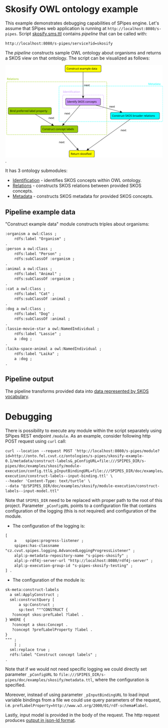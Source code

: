# Skosify OWL ontology example

This example demonstrates debugging capabilities of SPipes engine. Let's assume that SPipes web application 
is running at `http://localhost:8080/s-pipes`. Script [skosify.sms.ttl](skosify.sms.ttl) contains *pipeline* 
that can be called with:

    http://localhost:8080/s-pipes/service?id=skosify

The *pipeline* constructs sample OWL ontology about organisms and returns a SKOS view on that ontology. 
The script can be visualized as follows:

![graphical notation](skosify-graphical-notation.svg).

It has 3 ontology submodules: 
- [Identification](identification.ttl) - identifies SKOS concepts within OWL ontology.
- [Relations](relations.ttl) - constructs SKOS relations between provided SKOS concepts.
- [Metadata](metadata.ttl) - constructs SKOS metadata for provided SKOS concepts.

## Pipeline example data

"Construct example data" module constructs triples about organisms:
```
:organism a owl:Class ;
    rdfs:label "Organism" ;
.
:person a owl:Class ;
    rdfs:label "Person" ;
    rdfs:subClassOf :organism ;
.
:animal a owl:Class ;
    rdfs:label "Animal" ;
    rdfs:subClassOf :organism ;
.
:cat a owl:Class ;
    rdfs:label "Cat" ;
    rdfs:subClassOf :animal ;
.
:dog a owl:Class ;
    rdfs:label "Dog" ;
    rdfs:subClassOf :animal ;
.
:lassie-movie-star a owl:NamedIndividual ;
    rdfs:label "Lassie" ;
    a :dog ;
.
:laika-space-animal a owl:NamedIndividual ;
    rdfs:label "Laika" ;
    a :dog ;
.
```

## Pipeline output

The pipeline transforms provided data into [data represented by SKOS vocabulary](skosify-output.jsonld).


# Debugging 

There is possibility to execute any module within the script separately using SPipes REST endpoint `/module`.
As an example, consider following http POST request using `curl` call:
```
curl --location --request POST 'http://localhost:8080/s-pipes/module?id=http://onto.fel.cvut.cz/ontologies/s-pipes/skosify-example-0.1/metadata/construct-labels&_pConfigURL=file:///SPIPES_DIR/s-pipes/doc/examples/skosify/module-execution/config.ttl&_pInputBindingURL=file:///SPIPES_DIR/doc/examples/skosify/module-execution/construct-labels--input-binding.ttl' \
--header 'Content-Type: text/turtle' \
--data "@/SPIPES_DIR/doc/examples/skosify/module-execution/construct-labels--input-model.ttl"
```

Note that `SPIPES_DIR` need to be replaced with proper path to the root of this project.
Parameter `_pConfigURL` points to a configuration file that contains 
configuration of the logging (this is not required) and configuration of the module.

- The configuration of the logging is:
```
[
    a    spipes:progress-listener ;
    spipes:has-classname "cz.cvut.spipes.logging.AdvancedLoggingProgressListener" ;
    alpl:p-metadata-repository-name "s-pipes-skosify" ;
    alpl:p-rdf4j-server-url "http://localhost:8080/rdf4j-server" ;
    alpl:p-execution-group-id "s-pipes-skosify-testing" ;
] .
```

- The configuration of the module is:
```
sk-meta:construct-labels
  a sml:ApplyConstruct ;
  sml:constructQuery [
      a sp:Construct ;
      sp:text """CONSTRUCT {
   ?concept skos:prefLabel ?label .
} WHERE {
   ?concept a skos:Concept . 
   ?concept ?prefLabelProperty ?label .
}
""" ;
    ] ;
  sml:replace true ;
  rdfs:label "Construct concept labels" ;
.
```

Note that if we would not need specific logging we could directly set parameter `_pConfigURL` to 
`file:///SPIPES_DIR/s-pipes/doc/examples/skosify/metadata.ttl`, where the configuration is specified.

Moreover, instead of using parameter `_pInputBindingURL` to load input variable bindings from a file we could use
query parameters of the request, i.e. `prefLabelProperty=http://www.w3.org/2000/01/rdf-schema#label`.

Lastly, input model is provided in the body of the request. 
The http request produces [output in json-ld format](module-execution/construct-labels--output-model.jsonld).
